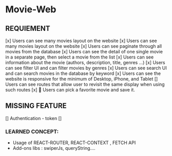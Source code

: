 # Movie-Web

## REQUIEMENT

[x] Users can see many movies layout on the website
[x] Users can see many movies layout on the website
[x] Users can see paginate through all movies from the database
[x] Users can see the detail of one single movie in a separate page, then select a movie from the list
[x] Users can see information about the movie (authors, description, title, genres …)
[x] Users can see filter UI and can filter movies by genres
[x] Users can see search UI and can search movies in the database by keyword
[x] Users can see the website is responsive for the minimum of Desktop, iPhone, and Tablet
[] Users can see routes that allow user to revisit the same display when using such routes
[x] 🚀 Users can pick a favorite movie and save it.

## MISSING FEATURE 

[] Authentication - token
[] 

### LEARNED CONCEPT:
- Usage of REACT-ROUTER, REACT-CONTEXT , FETCH API
- Add-ons libs : swiperJs, queryString....